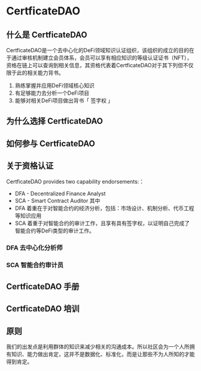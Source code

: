 

# CertficateDAO
## 什么是 CertficateDAO

CertficateDAO是一个去中心化的DeFi领域知识认证组织，该组织的成立的目的在于通过审核机制建立会员体系，会员可以享有相应知识的等级认证证书（NFT），资格在链上可以查询到相关信息，其资格代表着CertficateDAO对于其下列但不仅限于此的相关能力背书。
1. 熟练掌握并应用DeFi领域核心知识
2. 有足够能力去分析一个DeFi项目
3. 能够对相关DeFi项目做出背书「 签字权 」

## 为什么选择 CertficateDAO
## 如何参与 CertficateDAO 

## 关于资格认证 

CertficateDAO provides two capability endorsements:：
-  DFA - Decentralized Finance Analyst
-  SCA - Smart Contract Auditor
其中 
- DFA 着重在于对智能合约的经济分析，包括：市场设计、机制分析、代币工程等知识应用
- SCA 着重于对智能合约的审计工作，且享有具有签字权，以证明自己完成了智能合约等DeFi类型的审计工作。

### DFA 去中心化分析师 
### SCA 智能合约审计员

## CertficateDAO 手册
## CertficateDAO 培训

## 原则
我们的出发点是利用群体的知识来减少相关的沟通成本。所以社区会为一个人所拥有知识、能力做出肯定，这并不是数据化、标准化，而是让那些不为人所知的才能得到肯定。

